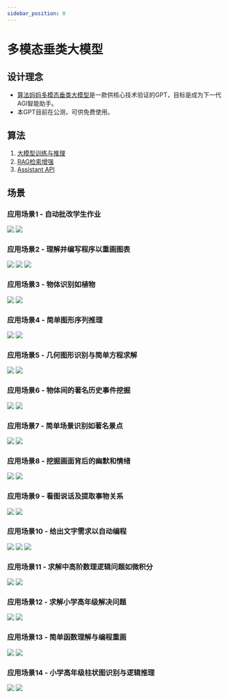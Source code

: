 ```yaml
---
sidebar_position: 0
---
```


# 多模态垂类大模型
## 设计理念
* [算法妈妈多模态垂类大模型](https://chat.openai.com/g/g-tk1igQPDp-suan-fa-ma-ma-duo-mo-tai-chui-lei-da-mo-xing)是一款供核心技术验证的GPT，目标是成为下一代AGI智能助手。
* 本GPT目前在公测，可供免费使用。

## 算法
1. [大模型训练与推理](https://www.Suanfamama.com/docs/llm/welcome)
2. [RAG检索增强](https://www.Suanfamama.com/docs/rag/intro)
3. [Assistant API](https://www.Suanfamama.com/docs/assistantAPI/intro)

## 场景
### 应用场景1 - 自动批改学生作业
![](./img/1.prompt.png)
![](./img/1.answer.1.png)

### 应用场景2 - 理解并编写程序以重画图表
![](./img/2.prompt.png)
![](./img/2.answer.1.png)
![](./img/2.answer.2.png)

### 应用场景3 - 物体识别如植物
![](./img/3.prompt.png)
![](./img/3.answer.1.png)

### 应用场景4 - 简单图形序列推理
![](./img/4.prompt.png)
![](./img/4.answer.1.png)

### 应用场景5 - 几何图形识别与简单方程求解
![](./img/5.prompt.png)
![](./img/5.answer.1.png)

### 应用场景6 - 物体间的著名历史事件挖掘
![](./img/6.prompt.png)
![](./img/6.answer.1.png)

### 应用场景7 - 简单场景识别如著名景点
![](./img/7.prompt.png)
![](./img/7.answer.1.png)

### 应用场景8 - 挖掘画面背后的幽默和情绪
![](./img/8.prompt.png)
![](./img/8.answer.1.png)

### 应用场景9 - 看图说话及提取事物关系
![](./img/9.prompt.png)
![](./img/9.answer.1.png)

### 应用场景10 - 给出文字需求以自动编程
![](./img/10.prompt.png)
![](./img/10.answer.1.png)
![](./img/10.answer.2.png)

### 应用场景11 - 求解中高阶数理逻辑问题如微积分
![](./img/11.prompt.png)
![](./img/11.answer.png)

### 应用场景12 - 求解小学高年级解决问题
![](./img/12.prompt.png)
![](./img/12.answer.png)

### 应用场景13 - 简单函数理解与编程重画
![](./img/13.prompt.png)
![](./img/13.answer.png)

### 应用场景14 - 小学高年级柱状图识别与逻辑推理
![](./img/14.prompt.png)
![](./img/14.answer.png)
